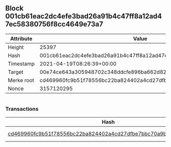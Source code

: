 ## Block 001cb61eac2dc4efe3bad26a91b4c47ff8a12ad47ec58380756f8cc4649e73a7

Attribute | Value
--- | ---
Height | 25397
Hash | 001cb61eac2dc4efe3bad26a91b4c47ff8a12ad47ec58380756f8cc4649e73a7
Timestamp | 2021-04-19T08:26:39+00:00
Target | 00e74ce643a305948702c348ddcfe896ba662d82c1a228faf4ad12250f07334e
Merke root | cd469960fc9b51f78556bc22ba824402a4cd27dfbe7bbc70a9b96249a925604d
Nonce | 3157120295

```

```

### Transactions

Hash | Amount
--- | ---
[cd469960fc9b51f78556bc22ba824402a4cd27dfbe7bbc70a9b96249a925604d](cd469960fc9b51f78556bc22ba824402a4cd27dfbe7bbc70a9b96249a925604d.md) | 10.00000000 SKEPTI 
